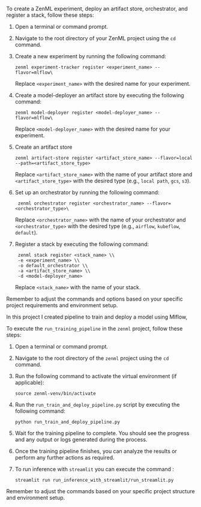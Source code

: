 To create a ZenML experiment, deploy an artifact store, orchestrator, and register a stack, follow these steps:

1. Open a terminal or command prompt.
2. Navigate to the root directory of your ZenML project using the `cd` command.
3. Create a new experiment by running the following command:

   ```
   zenml experiment-tracker register <experiment_name> --flavor=mlflow\
   ```

   Replace `<experiment_name>` with the desired name for your experiment.

4. Create a model-deployer an artifact store by executing the following command:

   ```
   zenml model-deployer register <model-deployer_name> --flavor=mlflow\
   ```

   Replace `<model-deployer_name>` with the desired name for your experiment.

5. Create an artifact store

   ```
   zenml artifact-store register <artifact_store_name> --flavor=local --path=<artifact_store_type>
   ```

   Replace `<artifact_store_name>` with the name of your artifact store and `<artifact_store_type>` with the desired type (e.g., `local path`, `gcs`, `s3`).

6. Set up an orchestrator by running the following command:

   ```
    zenml orchestrator register <orchestrator_name> --flavor=<orchestrator_type>\
   ```

   Replace `<orchestrator_name>` with the name of your orchestrator and `<orchestrator_type>` with the desired type (e.g., `airflow`, `kubeflow`, `default`).

7. Register a stack by executing the following command:
   ```
    zenml stack register <stack_name> \\
    -e <experiment_name> \\
    -o default_orchestrator \\
    -a <artifact_store_name> \\
    -d <model-deployer_name>
   ```
   Replace `<stack_name>` with the name of your stack.

Remember to adjust the commands and options based on your specific project requirements and environment setup.

In this project I created pipeline to train and deploy a model using Mlflow,

To execute the `run_training_pipeline` in the `zenml` project, follow these steps:

1. Open a terminal or command prompt.
2. Navigate to the root directory of the `zenml` project using the `cd` command.
3. Run the following command to activate the virtual environment (if applicable):
   ```
   source zenml-venv/bin/activate
   ```
4. Run the `run_train_and_deploy_pipeline.py` script by executing the following command:
   ```
   python run_train_and_deploy_pipeline.py
   ```
5. Wait for the training pipeline to complete. You should see the progress and any output or logs generated during the process.
6. Once the training pipeline finishes, you can analyze the results or perform any further actions as required.

7. To run inference with `streamlit` you can execute the command :
   ```
   streamlit run run_inference_with_streamlit/run_streamlit.py
   ```

Remember to adjust the commands based on your specific project structure and environment setup.

